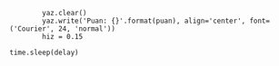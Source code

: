 
            yaz.clear()
            yaz.write('Puan: {}'.format(puan), align='center', font=('Courier', 24, 'normal'))
            hiz = 0.15
 
    time.sleep(delay)
<!---
Eylem22/Eylem22 is a ✨ special ✨ repository because its `README.md` (this file) appears on your GitHub profile.
You can click the Preview link to take a look at your changes.
--->
